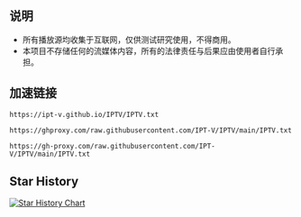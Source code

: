 ## 说明
- 所有播放源均收集于互联网，仅供测试研究使用，不得商用。
- 本项目不存储任何的流媒体内容，所有的法律责任与后果应由使用者自行承担。

## 加速链接
```https://ipt-v.github.io/IPTV/IPTV.txt```

```https://ghproxy.com/raw.githubusercontent.com/IPT-V/IPTV/main/IPTV.txt```

```https://gh-proxy.com/raw.githubusercontent.com/IPT-V/IPTV/main/IPTV.txt```

## Star History
[![Star History Chart](https://api.star-history.com/svg?repos=IPT-V/IPTV&type=Timeline)](https://star-history.com/#naiba/nezha&Timeline)
